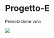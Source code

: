 # Progetto-E
Prenotazione volo

![](https://github.com/claudio-unipv/Progetto-E/blob/master/docs/logo2.jpg)
